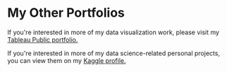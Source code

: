 # My Other Portfolios
If you're interested in more of my data visualization work, please visit my 
[Tableau Public portfolio.](https://public.tableau.com/app/profile/christian.canlas/vizzes)

If you're interested in more of my data science-related personal projects, you can view them on my [Kaggle profile.](https://www.kaggle.com/christianrcanlas)